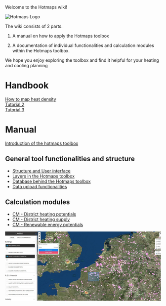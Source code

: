 Welcome to the Hotmaps wiki!

![Hotmaps Logo](https://www.hotmaps-project.eu/wp-content/uploads/2017/02/logo.svg)

The wiki consists of 2 parts.

1) A manual on how to apply the Hotmaps toolbox

2) A documentation of individual functionalities and calculation modules within the Hotmaps toolbox.

We hope you enjoy exploring the toolbox and find it helpful for your heating and cooling planning

# Handbook
[How to map heat density ](tutorial1)  
[Tutorial 2](tutorial2)  
[Tutorial 3](tutorial3)
# Manual
[Introduction of the hotmaps toolbox](module1)
## General tool functionalities and structure
* [Structure and User interface](module2)
* [Layers in the Hotmaps toolbox](module3)
* [Database behind the Hotmaps toolbox](module4)
* [Data upload functionalities](module5)
## Calculation modules
* [CM - District heating potentials](module6)
* [CM - District heating supply](module7)  
* [CM - Renewable energy potentials](module8)


![](https://github.com/HotMaps/hotmaps_wiki/blob/master/Images/Hotmaps_test.JPG)